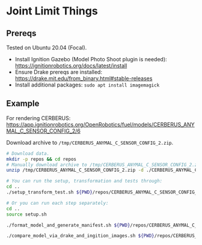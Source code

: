 # Joint Limit Things

## Prereqs

Tested on Ubuntu 20.04 (Focal).

- Install Ignition Gazebo (Model Photo Shoot plugin is needed):
  <https://ignitionrobotics.org/docs/latest/install>
- Ensure Drake prereqs are installed:
  <https://drake.mit.edu/from_binary.html#stable-releases>
- Install additional packages:
  `sudo apt install imagemagick`

## Example

For rendering CERBERUS:
<https://app.ignitionrobotics.org/OpenRobotics/fuel/models/CERBERUS_ANYMAL_C_SENSOR_CONFIG_2/6>

Download archive to `/tmp/CERBERUS_ANYMAL_C_SENSOR_CONFIG_2.zip`.

```sh
# Download data.
mkdir -p repos && cd repos
# Manually download archive to /tmp/CERBERUS_ANYMAL_C_SENSOR_CONFIG_2.zip
unzip /tmp/CERBERUS_ANYMAL_C_SENSOR_CONFIG_2.zip -d ./CERBERUS_ANYMAL_C_SENSOR_CONFIG_2/

# You can run the setup, transformation and tests through:
cd ..
./setup_transform_test.sh ${PWD}/repos/CERBERUS_ANYMAL_C_SENSOR_CONFIG_2/ model.sdf

# Or you can run each step separately:
cd ..
source setup.sh

./format_model_and_generate_manifest.sh ${PWD}/repos/CERBERUS_ANYMAL_C_SENSOR_CONFIG_2/ model.sdf

./compare_model_via_drake_and_ingition_images.sh ${PWD}/repos/CERBERUS_ANYMAL_C_SENSOR_CONFIG_2/ model.sdf

```

